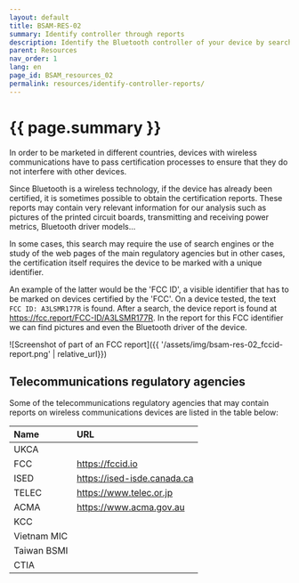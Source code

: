 ```yaml
---
layout: default
title: BSAM-RES-02
summary: Identify controller through reports
description: Identify the Bluetooth controller of your device by searching for radio certification reports
parent: Resources
nav_order: 1
lang: en
page_id: BSAM_resources_02
permalink: resources/identify-controller-reports/
---
```


# {{ page.summary }}

In order to be marketed in different countries, devices with wireless communications have to pass certification processes to ensure that they do not interfere with other devices.

Since Bluetooth is a wireless technology, if the device has already been certified, it is sometimes possible to obtain the certification reports. These reports may contain very relevant information for our analysis such as pictures of the printed circuit boards, transmitting and receiving power metrics, Bluetooth driver models...

In some cases, this search may require the use of search engines or the study of the web pages of the main regulatory agencies but in other cases, the certification itself requires the device to be marked with a unique identifier.

An example of the latter would be the 'FCC ID', a visible identifier that has to be marked on devices certified by the 'FCC'. On a device tested, the text `FCC ID: A3LSMR177R` is found. After a search, the device report is found at <https://fcc.report/FCC-ID/A3LSMR177R>. In the report for this FCC identifier we can find pictures and even the Bluetooth driver of the device.

![Screenshot of part of an FCC report]({{ '/assets/img/bsam-res-02_fccid-report.png' | relative_url}})

## Telecommunications regulatory agencies
Some of the telecommunications regulatory agencies that may contain reports on wireless communications devices are listed in the table below:

| Name        | URL                             |
|:------------|:--------------------------------|
| UKCA        |                                 |
| FCC         | <https://fccid.io>              |
| ISED        | <https://ised-isde.canada.ca>   |
| TELEC       | <https://www.telec.or.jp>       |
| ACMA        | <https://www.acma.gov.au>       |
| KCC         |                                 |
| Vietnam MIC |                                 |
| Taiwan BSMI |                                 |
| CTIA        |                                 |
